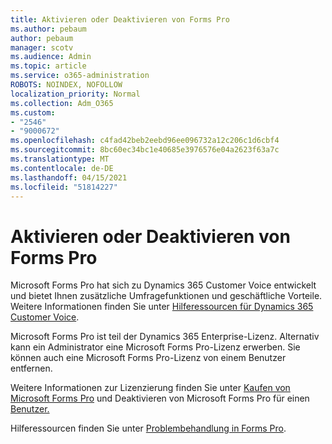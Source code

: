 ```yaml
---
title: Aktivieren oder Deaktivieren von Forms Pro
ms.author: pebaum
author: pebaum
manager: scotv
ms.audience: Admin
ms.topic: article
ms.service: o365-administration
ROBOTS: NOINDEX, NOFOLLOW
localization_priority: Normal
ms.collection: Adm_O365
ms.custom:
- "2546"
- "9000672"
ms.openlocfilehash: c4fad42beb2eebd96ee096732a12c206c1d6cbf4
ms.sourcegitcommit: 8bc60ec34bc1e40685e3976576e04a2623f63a7c
ms.translationtype: MT
ms.contentlocale: de-DE
ms.lasthandoff: 04/15/2021
ms.locfileid: "51814227"
---
```

# <a name="enable-or-disable-forms-pro"></a>Aktivieren oder Deaktivieren von Forms Pro

Microsoft Forms Pro hat sich zu Dynamics 365 Customer Voice entwickelt und bietet Ihnen zusätzliche Umfragefunktionen und geschäftliche Vorteile. Weitere Informationen finden Sie unter [Hilferessourcen für Dynamics 365 Customer Voice](https://go.microsoft.com/fwlink/p/?linkid=2128357).  

Microsoft Forms Pro ist teil der Dynamics 365 Enterprise-Lizenz. Alternativ kann ein Administrator eine Microsoft Forms Pro-Lizenz erwerben. Sie können auch eine Microsoft Forms Pro-Lizenz von einem Benutzer entfernen.  

Weitere Informationen zur Lizenzierung finden Sie unter [Kaufen von Microsoft Forms Pro](https://docs.microsoft.com/forms-pro/purchase#purchase-microsoft-forms-pro-for-users-in-a-dynamics-365-tenant) und Deaktivieren von Microsoft Forms Pro für einen [Benutzer.](https://docs.microsoft.com/forms-pro/purchase#disable-microsoft-forms-pro-for-a-user-1)
  
Hilferessourcen finden Sie unter [Problembehandlung in Forms Pro](https://docs.microsoft.com/forms-pro/troubleshoot).